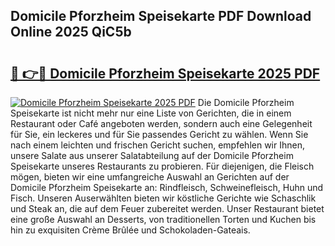 ## Domicile Pforzheim Speisekarte PDF Download Online 2025 QiC5b

# <h2><a href="http://gccll4.nevu.top/?p=Domicile+Pforzheim+Speisekarte">🔗 👉🔴 Domicile Pforzheim Speisekarte 2025 PDF</a></h2>

[![Domicile Pforzheim Speisekarte 2025 PDF](https://i.imgur.com/dBaPXMq.png)](http://gccll4.nevu.top/?p=Domicile+Pforzheim+Speisekarte)
Die Domicile Pforzheim Speisekarte ist nicht mehr nur eine Liste von Gerichten, die in einem Restaurant oder Café angeboten werden, sondern auch eine Gelegenheit für Sie, ein leckeres und für Sie passendes Gericht zu wählen. Wenn Sie nach einem leichten und frischen Gericht suchen, empfehlen wir Ihnen, unsere Salate aus unserer Salatabteilung auf der Domicile Pforzheim Speisekarte unseres Restaurants zu probieren. Für diejenigen, die Fleisch mögen, bieten wir eine umfangreiche Auswahl an Gerichten auf der Domicile Pforzheim Speisekarte an: Rindfleisch, Schweinefleisch, Huhn und Fisch. Unseren Auserwählten bieten wir köstliche Gerichte wie Schaschlik und Steak an, die auf dem Feuer zubereitet werden. Unser Restaurant bietet eine große Auswahl an Desserts, von traditionellen Torten und Kuchen bis hin zu exquisiten Crème Brûlée und Schokoladen-Gateais.
